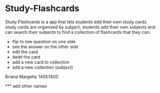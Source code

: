 # Study-Flashcards

Study Flashcards is a app that lets students add their own study cards
study cards are organised by subject, students add their own subjects 
and can search their subjects to find a collection of flashcards that
they can: 
- flip to see question on one side
- see the answer on the other side
- edit the card
- delet the card
- add a new card to collection
- add a new collection (subject)


Briana Margetts 14057400

*** add other names

